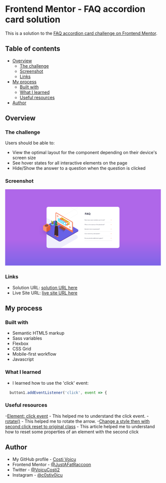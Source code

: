 # Frontend Mentor - FAQ accordion card solution

This is a solution to the [FAQ accordion card challenge on Frontend Mentor](https://www.frontendmentor.io/challenges/faq-accordion-card-XlyjD0Oam). 

## Table of contents

- [Overview](#overview)
  - [The challenge](#the-challenge)
  - [Screenshot](#screenshot)
  - [Links](#links)
- [My process](#my-process)
  - [Built with](#built-with)
  - [What I learned](#what-i-learned)
  - [Useful resources](#useful-resources)
- [Author](#author)

## Overview

### The challenge

Users should be able to:

- View the optimal layout for the component depending on their device's screen size
- See hover states for all interactive elements on the page
- Hide/Show the answer to a question when the question is clicked

### Screenshot

![](./images/desktop-ss.png)

### Links

- Solution URL: [solution URL here](https://www.frontendmentor.io/solutions/responsive-website-using-sass-flex-grdis-and-javascript-mobile-first-GFmIJ_VcH)
- Live Site URL: [live site URL here](https://costivoicu.github.io/FAQ-accordion-card/)

## My process

### Built with

- Semantic HTML5 markup
- Sass variables
- Flexbox
- CSS Grid
- Mobile-first workflow
- Javascript


### What I learned

- I learned how to use the 'click' event: 

```js
  button1.addEventListener('click', event => {
```

### Useful resources

-[Element: click event](https://developer.mozilla.org/en-US/docs/Web/API/Element/click_event) - This helped me to understand the click event.
-[rotate()](https://developer.mozilla.org/en-US/docs/Web/CSS/transform-function/rotate()) - This helped me to rotate the arrow.
-[Change a style then with second click reset to original class](https://stackoverflow.com/questions/55099615/change-a-style-then-with-second-click-reset-to-original-class) - This article helped me to understand how to reset some properties of an element with the second click

## Author

- My GitHub profile - [Costi Voicu](https://github.com/CostiVoicu)
- Frontend Mentor - [@JustAFatRaccoon](https://www.frontendmentor.io/profile/JustAFatRaccoon)
- Twitter - [@VoicuCosti2](https://twitter.com/VoicuCosti2)
- Instagram - [@c0stiv0icu](https://www.instagram.com/c0stiv0icu/)
